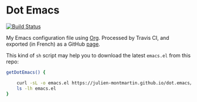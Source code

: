 # Dot Emacs

[![Build Status](https://travis-ci.com/julien-montmartin/dot.emacs.svg?branch=master)](https://travis-ci.com/julien-montmartin/dot.emacs)

My Emacs configuration file using [Org](https://orgmode.org/). Processed by Travis CI, and exported (in French) as a GitHub [page](https://julien-montmartin.github.io/dot.emacs/emacs.html).


This kind of `sh` script may help you to download the latest `emacs.el` from this repo:

```bash
getDotEmacs() {

	curl -sL -o emacs.el https://julien-montmartin.github.io/dot.emacs/emacs.el
	ls -lh emacs.el
}
```